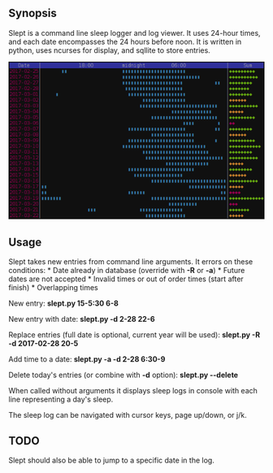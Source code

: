 ## Synopsis

Slept is a command line sleep logger and log viewer.
It uses 24-hour times, and each date encompasses the 24 hours before noon. 
It is written in python, uses ncurses for display, and sqllite to store entries.

![Slept display log output](/shot.png)

## Usage

Slept takes new entries from command line arguments.
It errors on these conditions:
	* Date already in database (override with **-R** or **-a**)
	* Future dates are not accepted
	* Invalid times or out of order times (start after finish)
	* Overlapping times


New entry:
	**slept.py 15-5:30 6-8**

New entry with date:
	**slept.py -d 2-28 22-6**

Replace entries (full date is optional, current year will be used):
	**slept.py -R -d 2017-02-28 20-5**

Add time to a date:
	**slept.py -a -d 2-28 6:30-9**

Delete today's entries (or combine with **-d** option):
	**slept.py --delete**

When called without arguments it displays sleep logs in console with 
each line representing a day's sleep.

The sleep log can be navigated with cursor keys, page up/down, or j/k.

## TODO
Slept should also be able to jump to a specific date in the log.

